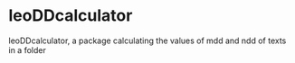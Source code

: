 # leoDDcalculator
leoDDcalculator, a package calculating the values of mdd and ndd of texts in a folder
